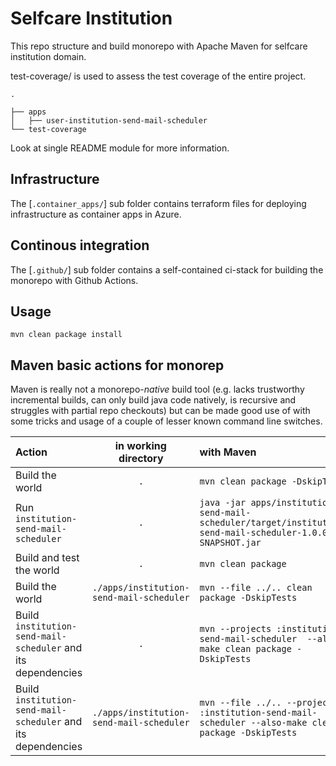 # Selfcare Institution

This repo structure and build monorepo with Apache Maven for selfcare institution domain.

test-coverage/ is used to assess the test coverage of the entire project.


```
.

├── apps
│   ├── user-institution-send-mail-scheduler
└── test-coverage
```

Look at single README module for more information.

## Infrastructure

The [`.container_apps/`] sub folder contains terraform files for deploying infrastructure as container apps in Azure.


## Continous integration

The [`.github/`] sub folder contains a self-contained ci-stack for building the monorepo with Github Actions.

## Usage

```shell script
mvn clean package install
```

## Maven basic actions for monorep

Maven is really not a monorepo-*native* build tool (e.g. lacks
trustworthy incremental builds, can only build java code natively, is recursive and
struggles with partial repo checkouts) but can be made good use of with some tricks
and usage of a couple of lesser known command line switches.

| Action                                                       |           in working directory           | with Maven                                                                                                 |
|:-------------------------------------------------------------|:----------------------------------------:|:-----------------------------------------------------------------------------------------------------------|
| Build the world                                              |                   `.`                    | `mvn clean package -DskipTests`                                                                            |
| Run `institution-send-mail-scheduler`                        |                   `.`                    | `java -jar apps/institution-send-mail-scheduler/target/institution-send-mail-scheduler-1.0.0-SNAPSHOT.jar` |
| Build and test the world                                     |               `.`                        | `mvn clean package`                                                                                        |
| Build the world                                              | `./apps/institution-send-mail-scheduler` | `mvn --file ../.. clean package -DskipTests`                                                               |
| Build `institution-send-mail-scheduler` and its dependencies |                   `.`                    | `mvn --projects :institution-send-mail-scheduler  --also-make clean package -DskipTests`                   |
| Build `institution-send-mail-scheduler` and its dependencies | `./apps/institution-send-mail-scheduler` | `mvn --file ../.. --projects :institution-send-mail-scheduler --also-make clean package -DskipTests`       |

